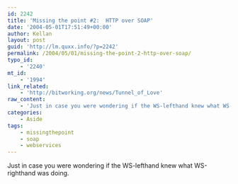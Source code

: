 ```yaml
---
id: 2242
title: 'Missing the point #2:  HTTP over SOAP'
date: '2004-05-01T17:51:49+00:00'
author: Kellan
layout: post
guid: 'http://lm.quxx.info/?p=2242'
permalink: /2004/05/01/missing-the-point-2-http-over-soap/
typo_id:
    - '2240'
mt_id:
    - '1994'
link_related:
    - 'http://bitworking.org/news/Tunnel_of_Love'
raw_content:
    - 'Just in case you were wondering if the WS-lefthand knew what WS-righthand was doing.'
categories:
    - Aside
tags:
    - missingthepoint
    - soap
    - webservices
---
```


Just in case you were wondering if the WS-lefthand knew what WS-righthand was doing.